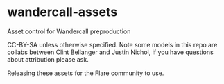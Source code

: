wandercall-assets
=================

Asset control for Wandercall preproduction

CC-BY-SA unless otherwise specified. Note some models in this repo are collabs between Clint Bellanger and Justin Nichol, if you have questions about attribution please ask.

Releasing these assets for the Flare community to use.
